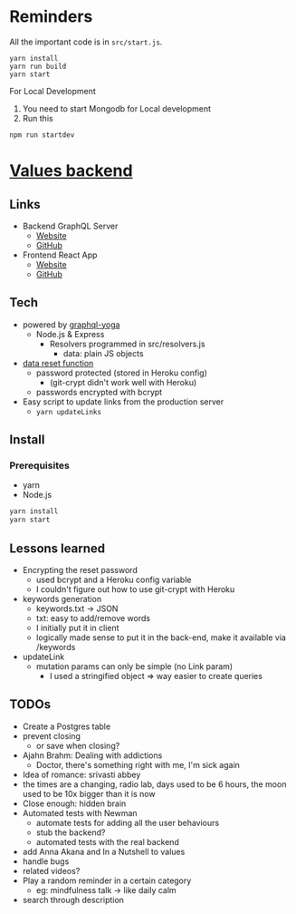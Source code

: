 # Reminders

All the important code is in `src/start.js`.

```
yarn install
yarn run build
yarn start
```

For Local Development

1. You need to start Mongodb for Local development
2. Run this

```
npm run startdev
```

# [Values backend](https://fullchee-values-backend.herokuapp.com/)

## Links

- Backend GraphQL Server
  - [Website](https://fullchee-values-backend.herokuapp.com/)
  - [GitHub](https://github.com/Fullchee/values-backend)
- Frontend React App
  - [Website](https://fullchee-values.netlify.com/)
  - [GitHub](https://github.com/Fullchee/values-client)

## Tech

- powered by [graphql-yoga](https://github.com/prisma-labs/graphql-yoga)
  - Node.js & Express
    - Resolvers programmed in src/resolvers.js
      - data: plain JS objects
- [data reset function](https://fullchee-values-backend.herokuapp.com/reset)
  - password protected (stored in Heroku config)
    - (git-crypt didn't work well with Heroku)
  - passwords encrypted with bcrypt
- Easy script to update links from the production server
  - `yarn updateLinks`

## Install

### Prerequisites

- yarn
- Node.js

```bash
yarn install
yarn start
```

## Lessons learned

- Encrypting the reset password
  - used bcrypt and a Heroku config variable
  - I couldn't figure out how to use git-crypt with Heroku
- keywords generation
  - keywords.txt -> JSON
  - txt: easy to add/remove words
  - I initially put it in client
  - logically made sense to put it in the back-end, make it available via /keywords
- updateLink
  - mutation params can only be simple (no Link param)
    - I used a stringified object => way easier to create queries

## TODOs

- Create a Postgres table
- prevent closing
  - or save when closing?
- Ajahn Brahm: Dealing with addictions
  - Doctor, there's something right with me, I'm sick again
- Idea of romance: srivasti abbey
- the times are a changing, radio lab, days used to be 6 hours, the moon used to be 10x bigger than it is now
- Close enough: hidden brain
- Automated tests with Newman
  - automate tests for adding all the user behaviours
  - stub the backend?
  - automated tests with the real backend
- add Anna Akana and In a Nutshell to values
- handle bugs
- related videos?
- Play a random reminder in a certain category
  - eg: mindfulness talk -> like daily calm
- search through description
